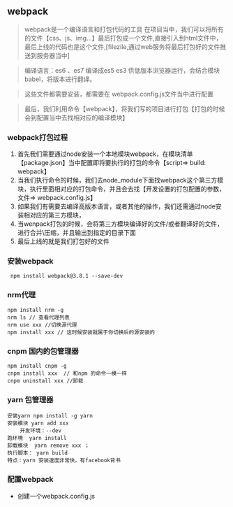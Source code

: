 

## webpack 

> webpack是一个编译语言和打包代码的工具
> 在项目当中，我们可以将所有的文件【css、js、img...】最后打包成一个文件,直接引入到html文件中，最后上线的代码也是这个文件,[filezile,通过web服务将最后打包好的文件推送到服务器当中]

> 编译语言：es6 、es7 编译成es5 es3 供低版本浏览器运行，会结合模块babel，将版本进行翻译。

> 这些文件都需要安装，都需要在
webpack.config.js文件当中进行配置

> 最后，我们利用命令【webpack】，将我们写的项目进行打包【打包的时候会到配置当中去找相对应的编译模块】


### webpack打包过程
1. 首先我们需要通过node安装一个本地模块webpack，在模块清单【package.json】当中配置即将要执行的打包的命令【script=> build: webpack】
2. 当我们执行命令的时候，我们去node_module下面找webpack这个第三方模块，执行里面相对应的打包命令，并且会去找【开发设置的打包配置的参数，文件=> webpack.config.js】
3. 如果我们有需要去编译高版本语言，或者其他的操作，我们还需通过node安装相对应的第三方模块，
4. 当wenpack打包的时候，会将第三方模块编译好的文件/或者翻译好的文件，进行合并\压缩，并且输出到指定的目录下面
5. 最后上线的就是我们打包好的文件


### 安装webpack
```
 npm install webpack@3.8.1 --save-dev
```

### nrm代理
```
npm install nrm -g
nrm ls // 查看代理列表  
nrm use xxx //切换源代理
npm install xxx // 这时候安装就属于你切换后的源安装的 
```

### cnpm 国内的包管理器
```
npm install cnpm -g
cnpm install xxx  // 和npm 的命令一模一样
cnpm uninstall xxx //卸载
```

### yarn 包管理器
```
安装yarn npm install -g yarn
安装模块 yarn add xxx 
    开发环境：--dev
跑环境  yarn install 
卸载模块  yarn remove xxx ；
执行脚本： yarn build 
特点：yarn 安装速度非常快，有facebook背书
```

### 配置webpack
- 创建一个webpack.config.js

